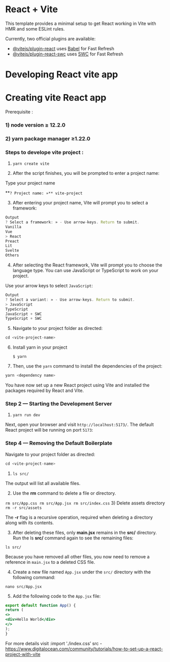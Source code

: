 # React + Vite

This template provides a minimal setup to get React working in Vite with HMR and some ESLint rules.

Currently, two official plugins are available:

- [@vitejs/plugin-react](https://github.com/vitejs/vite-plugin-react/blob/main/packages/plugin-react/README.md) uses [Babel](https://babeljs.io/) for Fast Refresh
- [@vitejs/plugin-react-swc](https://github.com/vitejs/vite-plugin-react-swc) uses [SWC](https://swc.rs/) for Fast Refresh

# Developing React vite app
# Creating vite React app

Prerequisite :

### 1) node version ≥ 12.2.0

### 2) yarn package manager ≥1.22.0

### Steps to develope vite project :

1) `yarn create vite`

2) After the script finishes, you will be prompted to enter a project name:

 Type your project name

**`? Project name: »** vite-project`

3) After entering your project name, Vite will prompt you to select a framework:

```jsx
Output
? Select a framework: » - Use arrow-keys. Return to submit.
Vanilla
Vue
> React
Preact
Lit
Svelte
Others
```

4)  After selecting the React framework, Vite will prompt you to choose the language type. You can use JavaScript or TypeScript to work on your project.

Use your arrow keys to select `JavaScript`:

```jsx
Output
? Select a variant: » - Use arrow-keys. Return to submit.
> JavaScript
TypeScript
JavaScript + SWC
TypeScript + SWC
```

5)  Navigate to your project folder as directed:

```jsx
cd <vite-project-name> 
```

6) Install yarn in your project

      `$ yarn`

7) Then, use the `yarn` command to install the dependencies of the project:

```jsx
yarn <dependency name>
```

You have now set up a new React project using Vite and installed the packages required by React and Vite.

### **Step 2 — Starting the Development Server**

1) `yarn run dev`

Next, open your browser and visit `http://localhost:5173/`. The default React project will be running on port `5173`:

### **Step 4 — Removing the Default Boilerplate**

 Navigate to your project folder as directed:

```jsx
cd <vite-project-name>
```

1) `ls src/`

The output will list all available files.

2) Use the **rm** command to delete a file or directory.

`rm src/App.css
rm src/App.jsx
rm src/index.css`
3) Delete assets directory 
`rm -r src/assets`

The **-r** flag is a recursive operation, required when deleting a directory along with its contents.

3) After deleting these files, only **main.jsx** remains in the **src/** directory. Run the ls **src/** command again to see the remaining files:

`ls src/`

Because you have removed all other files, you now need to remove a reference in `main.jsx` to a deleted CSS file.

4) Create a new file named `App.jsx` under the `src/` directory with the following command:

`nano src/App.jsx`

5) Add the following code to the `App.jsx` file:

```jsx
export default function App() {
return (
<>
<div>Hello World</div>
</>
);
}
```

For more details visit :import './index.css’
src - https://www.digitalocean.com/community/tutorials/how-to-set-up-a-react-project-with-vite
